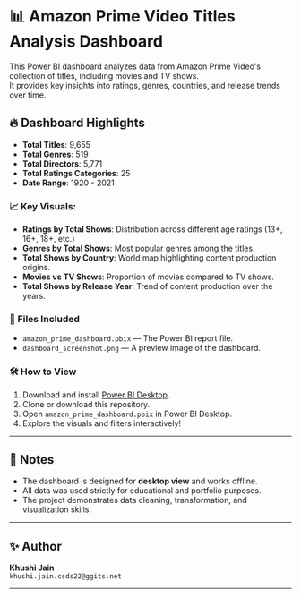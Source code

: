 # 📊 Amazon Prime Video Titles Analysis Dashboard

This Power BI dashboard analyzes data from Amazon Prime Video's collection of titles, including movies and TV shows.  
It provides key insights into ratings, genres, countries, and release trends over time.

## 🔥 Dashboard Highlights

- **Total Titles**: 9,655
- **Total Genres**: 519
- **Total Directors**: 5,771
- **Total Ratings Categories**: 25
- **Date Range**: 1920 - 2021

### 📈 Key Visuals:
- **Ratings by Total Shows**: Distribution across different age ratings (13+, 16+, 18+, etc.)
- **Genres by Total Shows**: Most popular genres among the titles.
- **Total Shows by Country**: World map highlighting content production origins.
- **Movies vs TV Shows**: Proportion of movies compared to TV shows.
- **Total Shows by Release Year**: Trend of content production over the years.

### 📂 Files Included
- `amazon_prime_dashboard.pbix` — The Power BI report file.
- `dashboard_screenshot.png` — A preview image of the dashboard.

### 🛠 How to View
1. Download and install [Power BI Desktop](https://powerbi.microsoft.com/desktop/).
2. Clone or download this repository.
3. Open `amazon_prime_dashboard.pbix` in Power BI Desktop.
4. Explore the visuals and filters interactively!

---

## 📌 Notes
- The dashboard is designed for **desktop view** and works offline.
- All data was used strictly for educational and portfolio purposes.
- The project demonstrates data cleaning, transformation, and visualization skills.

---

## ✨ Author
**Khushi Jain**  
`khushi.jain.csds22@ggits.net`  

---

